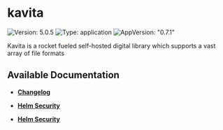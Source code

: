 # kavita

![Version: 5.0.5](https://img.shields.io/badge/Version-5.0.5-informational?style=flat-square) ![Type: application](https://img.shields.io/badge/Type-application-informational?style=flat-square) ![AppVersion: "0.7.1"](https://img.shields.io/badge/AppVersion-"0.7.1"-informational?style=flat-square)

Kavita is a rocket fueled self-hosted digital library which supports a vast array of file formats

## Available Documentation

- [**Changelog**](CHANGELOG)

- [**Helm Security**](container-security)

- [**Helm Security**](helm-security)

